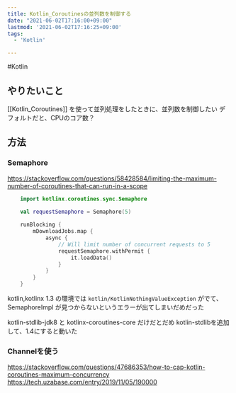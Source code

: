 ```yaml
---
title: Kotlin_Coroutinesの並列数を制御する
date: "2021-06-02T17:16:00+09:00"
lastmod: '2021-06-02T17:16:25+09:00'
tags:
  - 'Kotlin'

---
```


#Kotlin


## やりたいこと

[[Kotlin_Coroutines]] を使って並列処理をしたときに、並列数を制御したい
デフォルトだと、CPUのコア数？

## 方法

### Semaphore

https://stackoverflow.com/questions/58428584/limiting-the-maximum-number-of-coroutines-that-can-run-in-a-scope

```kotlin
    import kotlinx.coroutines.sync.Semaphore

    val requestSemaphore = Semaphore(5)
    
    runBlocking {
        mDownloadJobs.map {
            async {
                // Will limit number of concurrent requests to 5
                requestSemaphore.withPermit {
                    it.loadData()
                }
            }
        }
    }
```

kotlin,kotlinx 1.3 の環境では `kotlin/KotlinNothingValueException` がでて、 SemaphoreImpl が見つからないというエラーが出てしまいだめだった

kotlin-stdlib-jdk8 と kotlinx-coroutines-core だけだとだめ
kotlin-stdlibを追加して、1.4にすると動いた

### Channelを使う
https://stackoverflow.com/questions/47686353/how-to-cap-kotlin-coroutines-maximum-concurrency
https://tech.uzabase.com/entry/2019/11/05/190000
